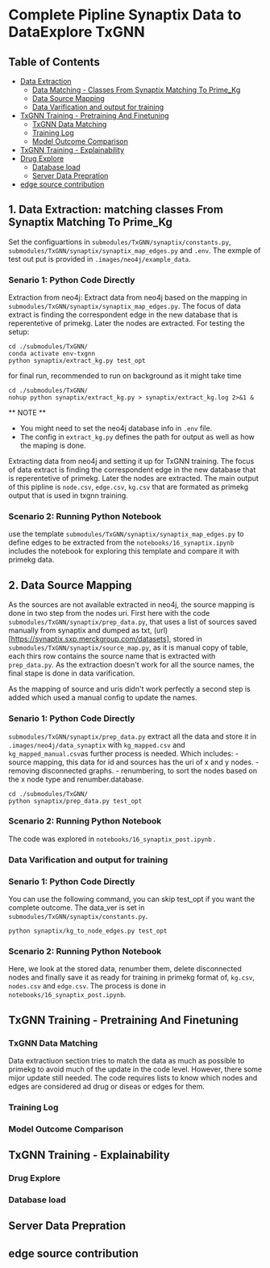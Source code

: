 # Complete Pipline Synaptix Data to DataExplore TxGNN



## Table of Contents
- [Data Extraction](#)
    - [Data Matching - Classes From Synaptix Matching To Prime_Kg](#data-matching---classes-from-synaptix-matching-to-prime_kg)
    - [Data Source Mapping](#data-source-mapping)
    - [Data Varification and output for training](#data-varification-and-output-for-training)
- [TxGNN Training - Pretraining And Finetuning](#)
    - [TxGNN Data Matching](#)
    - [Training Log](#)
    - [Model Outcome Comparison](#)
- [TxGNN Training - Explainability](#)
- [Drug Explore](#)
    - [Database load](#)
    - [Server Data Prepration](#)
- [edge source contribution](#)




## 1. Data Extraction: matching classes From Synaptix Matching To Prime_Kg

Set the configuartions in `submodules/TxGNN/synaptix/constants.py`, `submodules/TxGNN/synaptix/synaptix_map_edges.py` and `.env`. The exmple of test out put is provided in `.images/neo4j/example_data`.

### Senario 1: Python Code Directly
Extraction from neo4j: Extract data from neo4j based on the mapping in `submodules/TxGNN/synaptix/synaptix_map_edges.py`. The focus of data extract is finding the correspondent edge in the new database that is reperentetive of primekg. Later the nodes are extracted. For testing the setup:

```
cd ./submodules/TxGNN/
conda activate env-txgnn
python synaptix/extract_kg.py test_opt
```

for final run, recommended to run on background as it might take time
```
cd ./submodules/TxGNN/
nohup python synaptix/extract_kg.py > synaptix/extract_kg.log 2>&1 &
```

** NOTE **
- You might need to set the neo4j database info in `.env` file.
- The config in `extract_kg.py` defines the path for output as well as how the maping is done. 

Extracting data from neo4j and setting it up for TxGNN training. The focus of data extract is finding the correspondent edge in the new database that is reperentetive of primekg. Later the nodes are extracted. The main output of this pipline is `node.csv`, `edge.csv`, `kg.csv` that are formated as primekg output that is used in txgnn training.

### Scenario 2: Running Python Notebook
use the template `submodules/TxGNN/synaptix/synaptix_map_edges.py` to define edges to be extracted from the 
`notebooks/16_synaptix.ipynb` includes the notebook for exploring this template and compare it with primekg data.

## 2. Data Source Mapping
As the sources are not available extracted in neo4j, the source mapping is done in two step from the nodes uri. First here with the code `submodules/TxGNN/synaptix/prep_data.py`, that uses a list of sources saved manually from synaptix and dumped as txt, (url)[https://synaptix.sxp.merckgroup.com/datasets], stored in `submodules/TxGNN/synaptix/source_map.py`, as it is manual copy of table, each thirs row contains the source name that is extracted with `prep_data.py`. As the extraction doesn't work for all the source names, the final stape is done in data varification. 

As the mapping of source and uris didn't work perfectly a second step is added which used a manual config to update the names.

### Senario 1: Python Code Directly

`submodules/TxGNN/synaptix/prep_data.py` extract all the data and store it in `.images/neo4j/data_synaptix` with `kg_mapped.csv` and `kg_mapped_manual.csv`as further process is needed. Which includes:
    - source mapping, this data for id and sources has the uri of x and y nodes.
    - removing disconnected graphs.
    - renumbering, to sort the nodes based on the x node type and renumber.database.


```
cd ./submodules/TxGNN/
python synaptix/prep_data.py test_opt

```
### Scenario 2: Running Python Notebook
The code was explored in `notebooks/16_synaptix_post.ipynb` .

### Data Varification and output for training

### Senario 1: Python Code Directly

You can use the following command, you can skip test_opt if you want the complete outcome. The data_ver is set in `submodules/TxGNN/synaptix/constants.py`. 

```
python synaptix/kg_to_node_edges.py test_opt
```

### Scenario 2: Running Python Notebook
Here, we look at the stored data, renumber them, delete disconnected nodes and finally save it as ready for training in primekg format of, `kg.csv`, `nodes.csv` and `edge.csv`. The process is done in  `notebooks/16_synaptix_post.ipynb`. 


## TxGNN Training - Pretraining And Finetuning
### TxGNN Data Matching
Data extractiuon section tries to match the data as much as possible to primekg to avoid much of the update in the code level. However, there some mijor update still needed. The code requires lists to know which nodes and edges are considered ad drug or diseas or edges for them. 
### Training Log
### Model Outcome Comparison

## TxGNN Training - Explainability
### Drug Explore
### Database load

## Server Data Prepration

## edge source contribution

